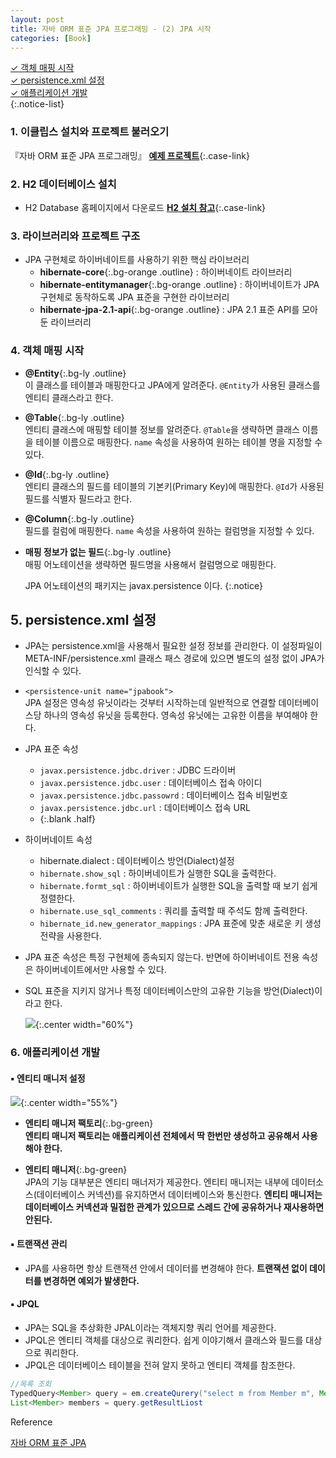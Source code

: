 ```yaml
---
layout: post
title: 자바 ORM 표준 JPA 프로그래밍 - (2) JPA 시작
categories: [Book]
---
```


[✓︎ 객체 매핑 시작](#4-객체-매핑-시작)  
[✓︎ persistence.xml 설정](#5-persistencexml-설정)  
[✓︎ 애플리케이션 개발](#6-애플리케이션-개발)  
{:.notice-list}

### 1. 이클립스 설치와 프로젝트 불러오기

『자바 ORM 표준 JPA 프로그래밍』 **[예제 프로젝트](https://github.com/holyeye/jpabook)**{:.case-link}


### 2. H2 데이터베이스 설치

- H2 Database 홈페이지에서 다운로드
  **[H2 설치 참고](https://hothoony.tistory.com/890)**{:.case-link}


### 3. 라이브러리와 프로젝트 구조

- JPA 구현체로 하이버네이트를 사용하기 위한 핵심 라이브러리
  - **hibernate-core**{:.bg-orange .outline} : 하이버네이트 라이브러리
  - **hibernate-entitymanager**{:.bg-orange .outline} : 하이버네이트가 JPA 구현체로 동작하도록 JPA 표준을 구현한 라이브러리
  - **hibernate-jpa-2.1-api**{:.bg-orange .outline} : JPA 2.1 표준 API를 모아둔 라이브러리


### 4. 객체 매핑 시작

- **@Entity**{:.bg-ly .outline}  
  이 클래스를 테이블과 매핑한다고 JPA에게 알려준다. `@Entity`가 사용된 클래스를 엔티티 클래스라고 한다.

- **@Table**{:.bg-ly .outline}  
  엔티티 클래스에 매핑할 테이블 정보를 알려준다. `@Table`을 생략하면 클래스 이름을 테이블 이름으로 매핑한다. `name` 속성을 사용하여 원하는 테이블 명을 지정할 수 있다.

- **@Id**{:.bg-ly .outline}  
  엔티티 클래스의 필드를 테이블의 기본키(Primary Key)에 매핑한다. `@Id`가 사용된 필드를 식별자 필드라고 한다.

- **@Column**{:.bg-ly .outline}  
  필드를 컬럼에 매핑한다. `name` 속성을 사용하여 원하는 컬럼명을 지정할 수 있다.

- **매핑 정보가 없는 필드**{:.bg-ly .outline}  
  매핑 어노테이션을 생략하면 필드명을 사용해서 컬럼명으로 매핑한다.


  JPA 어노테이션의 패키지는 javax.persistence 이다.
  {:.notice}

## 5. persistence.xml 설정

- JPA는 persistence.xml을 사용해서 필요한 설정 정보를 관리한다. 이 설정파일이 META-INF/persistence.xml 클래스 패스 경로에 있으면 별도의 설정 없이 JPA가 인식할 수 있다.

- `<persistence-unit name="jpabook">`  
  JPA 설정은 영속성 유닛이라는 것부터 시작하는데 일반적으로 연결할 데이터베이스당 하나의 영속성 유닛을 등록한다. 영속성 유닛에는 고유한 이름을 부여해야 한다.

- JPA 표준 속성
  - `javax.persistence.jdbc.driver` : JDBC 드라이버
  - `javax.persistence.jdbc.user` : 데이터베이스 접속 아이디
  - `javax.persistence.jdbc.passowrd` : 데이터베이스 접속 비밀번호
  - `javax.persistence.jdbc.url` : 데이터베이스 접속 URL
  - {:.blank .half}

- 하이버네이트 속성
  - hibernate.dialect : 데이터베이스 방언(Dialect)설정
  - `hibernate.show_sql` : 하이버네이트가 실행한 SQL을 출력한다.
  - `hibernate.formt_sql` : 하이버네이트가 실행한 SQL을 출력할 때 보기 쉽게 정렬한다.
  - `hibernate.use_sql_comments` : 쿼리를 출력할 때 주석도 함께 출력한다.
  - `hibernate_id.new_generator_mappings` : JPA 표준에 맞춘 새로운 키 생성 전략을 사용한다.

- JPA 표준 속성은 특정 구현체에 종속되지 않는다. 반면에 하이버네이트 전용 속성은 하이버네이트에서만 사용할 수 있다. 

- SQL 표준을 지키지 않거나 특정 데이터베이스만의 고유한 기능을 방언(Dialect)이라고 한다.
  
  ![](https://t1.daumcdn.net/cfile/tistory/99174F4F5B477E830D){:.center width="60%"}


### 6. 애플리케이션 개발

#### ▪️ 엔티티 매니저 설정

  ![](https://t1.daumcdn.net/cfile/tistory/9990C7455B477EFE37){:.center width="55%"}

  - **엔티티 매니저 팩토리**{:.bg-green}  
    **엔티티 매니저 팩토리는 애플리케이션 전체에서 딱 한번만 생성하고 공유해서 사용해야 한다.**

  - **엔티티 매니저**{:.bg-green}    
    JPA의 기능 대부분은 엔티티 매너저가 제공한다.
    엔티티 매니저는 내부에 데이터소스(데이터베이스 커넥션)를 유지하면서 데이터베이스와 통신한다.
    **엔티티 매니저는 데이터베이스 커넥션과 밀접한 관계가 있으므로 스레드 간에 공유하거나 재사용하면 안된다.**


#### ▪️ 트랜잭션 관리  

- JPA를 사용하면 항상 트랜잭션 안에서 데이터를 변경해야 한다. **트랜잭션 없이 데이터를 변경하면 예외가 발생한다.**


#### ▪️ JPQL

- JPA는 SQL을 추상화한 JPAL이라는 객체지향 쿼리 언어를 제공한다.
- JPQL은 엔티티 객체를 대상으로 쿼리한다. 쉽게 이야기해서 클래스와 필드를 대상으로 쿼리한다.
- JPQL은 데이터베이스 테이블을 전혀 알지 못하고 엔티티 객체를 참조한다.
    
```java
//목록 조회
TypedQuery<Member> query = em.createQurery("select m from Member m", Member.class);
List<Member> members = query.getResultLiost
```


<div class="post-reference">
   <p>Reference</p>
   <a href="https://serverwizard.tistory.com/22">자바 ORM 표준 JPA</a>
</div>